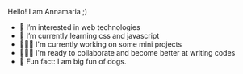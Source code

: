 Hello! I am Annamaria ;)

- 👀 I’m interested in web technologies
- 🌱 I’m currently learning css and javascript
- 👩🏽‍💻 I'm currently working on some mini projects
- 🕵🏽‍♀️ I'm ready to collaborate and become better at writing codes
- 🐶 Fun fact: I am big fun of dogs. 


<!---
Anna8295/Anna8295 is a ✨ special ✨ repository because its `README.md` (this file) appears on your GitHub profile.
You can click the Preview link to take a look at your changes.
--->

